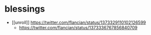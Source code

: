 # blessings

- [[unroll]] https://twitter.com/flancian/status/1373329110102126599
  - https://twitter.com/flancian/status/1373336767856840709


